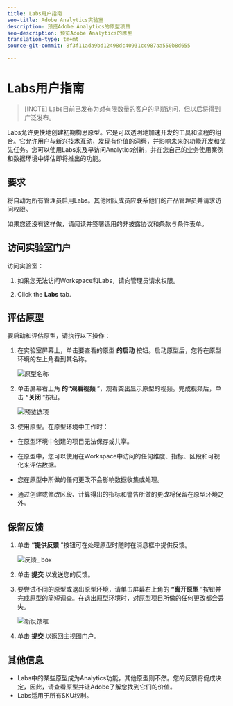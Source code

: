 ```yaml
---
title: Labs用户指南
seo-title: Adobe Analytics实验室
description: 预览Adobe Analytics的原型项目
seo-description: 预览Adobe Analytics的原型
translation-type: tm+mt
source-git-commit: 8f3f11ada9bd12498dc40931cc987aa550b8d655

---
```




# Labs用户指南

>[!NOTE] Labs目前已发布为对有限数量的客户的早期访问，但以后将得到广泛发布。

Labs允许更快地创建初期构思原型。它是可以透明地加速开发的工具和流程的组合。它允许用户与新兴技术互动，发现有价值的洞察，并影响未来的功能开发和优先任务。您可以使用Labs来及早访问Analytics创新，并在您自己的业务使用案例和数据环境中评估即将推出的功能。

## 要求

将自动为所有管理员启用Labs。其他团队成员应联系他们的产品管理员并请求访问权限。

如果您还没有这样做，请阅读并签署适用的非披露协议和条款与条件表单。

## 访问实验室门户

访问实验室：

1. 如果您无法访问Workspace和Labs，请向管理员请求权限。

1. Click the **Labs** tab.

## 评估原型

要启动和评估原型，请执行以下操作：

1. 在实验室屏幕上，单击要查看的原型 **的启动** 按钮。启动原型后，您将在原型环境的左上角看到其名称。

   ![原型名称](https://user-images.githubusercontent.com/29133525/58670566-c03b6c00-82fc-11e9-8b29-ee34260c4024.png)

1. 单击屏幕右上角 **的“观看视频** ”，观看突出显示原型的视频。完成视频后，单击 **“关闭** ”按钮。

   ![预览选项](https://user-images.githubusercontent.com/29133525/58670261-a2213c00-82fb-11e9-88db-cc839c98fdab.png)

1. 使用原型。在原型环境中工作时：

* 在原型环境中创建的项目无法保存或共享。

* 在原型中，您可以使用在Workspace中访问的任何维度、指标、区段和可视化来评估数据。

* 您在原型中所做的任何更改不会影响数据收集或处理。

* 通过创建或修改区段、计算得出的指标和警告所做的更改将保留在原型环境之外。

## 保留反馈

1. 单击 **“提供反馈** ”按钮可在处理原型时随时在消息框中提供反馈。

   ![反馈_ box](https://user-images.githubusercontent.com/29133525/58670344-f0363f80-82fb-11e9-8824-ec2b41f7187a.png)

1. 单击 **提交** 以发送您的反馈。

1. 要尝试不同的原型或退出原型环境，请单击屏幕右上角的 **“离开原型** ”按钮并完成原型的简短调查。在退出原型环境时，对原型项目所做的任何更改都会丢失。

   ![新反馈框](https://git.corp.adobe.com/storage/user/26539/files/d067e300-a95e-11e9-9208-74339dafe75e)

1. 单击 **提交** 以返回主视图门户。

## 其他信息

* Labs中的某些原型成为Analytics功能，其他原型则不然。您的反馈将促成决定，因此，请查看原型并让Adobe了解您找到它们的价值。
* Labs适用于所有SKU权利。
